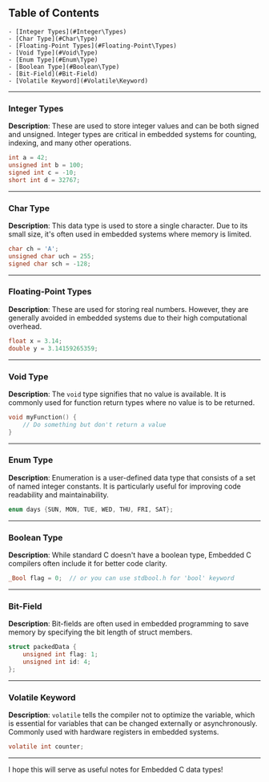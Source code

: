 ## Table of Contents

    - [Integer Types](#Integer\Types)
    - [Char Type](#Char\Type)
    - [Floating-Point Types](#Floating-Point\Types)
    - [Void Type](#Void\Type)
    - [Enum Type](#Enum\Type)
    - [Boolean Type](#Boolean\Type)
    - [Bit-Field](#Bit-Field)
    - [Volatile Keyword](#Volatile\Keyword)



---

### Integer Types

**Description**: These are used to store integer values and can be both signed and unsigned. Integer types are critical in embedded systems for counting, indexing, and many other operations.

```C
int a = 42;
unsigned int b = 100;
signed int c = -10;
short int d = 32767;
```

---

### Char Type

**Description**: This data type is used to store a single character. Due to its small size, it's often used in embedded systems where memory is limited.

```C
char ch = 'A';
unsigned char uch = 255;
signed char sch = -128;
```

---

### Floating-Point Types

**Description**: These are used for storing real numbers. However, they are generally avoided in embedded systems due to their high computational overhead.

```C
float x = 3.14;
double y = 3.14159265359;
```

---

### Void Type

**Description**: The `void` type signifies that no value is available. It is commonly used for function return types where no value is to be returned.

```C
void myFunction() {
    // Do something but don't return a value
}
```

---

### Enum Type

**Description**: Enumeration is a user-defined data type that consists of a set of named integer constants. It is particularly useful for improving code readability and maintainability.

```C
enum days {SUN, MON, TUE, WED, THU, FRI, SAT};
```

---

### Boolean Type

**Description**: While standard C doesn't have a boolean type, Embedded C compilers often include it for better code clarity.

```C
_Bool flag = 0;  // or you can use stdbool.h for 'bool' keyword
```

---

### Bit-Field

**Description**: Bit-fields are often used in embedded programming to save memory by specifying the bit length of struct members. 

```C
struct packedData {
    unsigned int flag: 1;
    unsigned int id: 4;
};
```

---

### Volatile Keyword

**Description**: `volatile` tells the compiler not to optimize the variable, which is essential for variables that can be changed externally or asynchronously. Commonly used with hardware registers in embedded systems.

```C
volatile int counter;
```

---

I hope this will serve as useful notes for Embedded C data types!